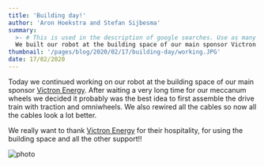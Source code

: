 ```yaml
---
title: 'Building day!'
author: 'Aron Hoekstra and Stefan Sijbesma'
summary:
  >- # This is used in the description of google searches. Use as many keywords as possible.
  We built our robot at the building space of our main sponsor Victron Energy in Groningen!
thumbnail: '/pages/blog/2020/02/17/building-day/working.JPG'
date: 17/02/2020
---
```


Today we continued working on our robot at the building space of our main sponsor [Victron Energy][victron-site]. After waiting a very long time for our meccanum wheels we decided it probably was the best idea to first assemble the drive train with traction and omniwheels. We also rewired all the cables so now all the cables look a lot better.

We really want to thank [Victron Energy][victron-site] for their hospitality, for using the building space and all the other support!!

![photo]

[photo]: /pages/blog/2020/02/17/building-day/working.JPG
[victron-site]: victronenergy.nl
